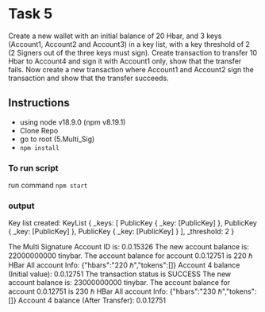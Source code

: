 # Task 5
Create a new wallet with an initial balance of 20 Hbar, and 3 keys
(Account1, Account2 and Account3) in a key list, with a key
threshold of 2 (2 Signers out of the three keys must sign).
Create transaction to transfer 10 Hbar to Account4 and sign it with
Account1 only, show that the transfer fails.
Now create a new transaction where Account1 and Account2
sign the transaction and show that the transfer succeeds.

## Instructions
- using node v18.9.0 (npm v8.19.1)
- Clone Repo
- go to root (5.Multi_Sig)
- `npm install`

### To run script
run command  `npm start`

### output
Key list created:  KeyList {
  _keys: [
    PublicKey { _key: [PublicKey] },
    PublicKey { _key: [PublicKey] },
    PublicKey { _key: [PublicKey] }
  ],
  _threshold: 2
}

The Multi Signature Account ID is: 0.0.15326
The new account balance is: 22000000000 tinybar.
The account balance for account 0.0.12751 is 220 ℏ HBar
All account Info:
{"hbars":"220 ℏ","tokens":[]}
Account 4 balance (Initial value):  0.0.12751
The transaction status is SUCCESS
The new account balance is: 23000000000 tinybar.
The account balance for account 0.0.12751 is 230 ℏ HBar
All account Info:
{"hbars":"230 ℏ","tokens":[]}
Account 4 balance (After Transfer):  0.0.12751